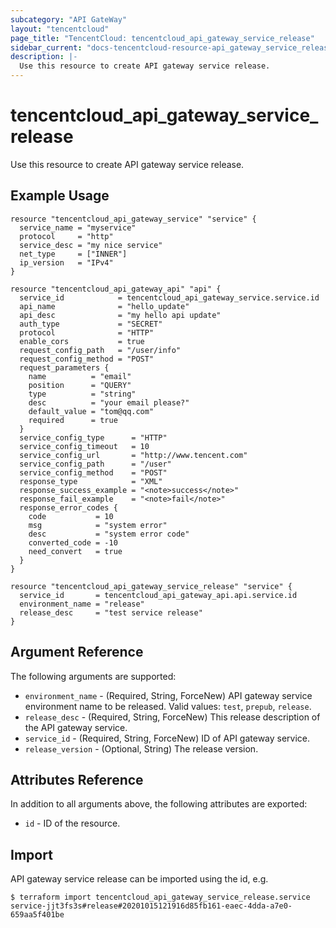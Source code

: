 ```yaml
---
subcategory: "API GateWay"
layout: "tencentcloud"
page_title: "TencentCloud: tencentcloud_api_gateway_service_release"
sidebar_current: "docs-tencentcloud-resource-api_gateway_service_release"
description: |-
  Use this resource to create API gateway service release.
---
```


# tencentcloud_api_gateway_service_release

Use this resource to create API gateway service release.

## Example Usage

```hcl
resource "tencentcloud_api_gateway_service" "service" {
  service_name = "myservice"
  protocol     = "http"
  service_desc = "my nice service"
  net_type     = ["INNER"]
  ip_version   = "IPv4"
}

resource "tencentcloud_api_gateway_api" "api" {
  service_id            = tencentcloud_api_gateway_service.service.id
  api_name              = "hello_update"
  api_desc              = "my hello api update"
  auth_type             = "SECRET"
  protocol              = "HTTP"
  enable_cors           = true
  request_config_path   = "/user/info"
  request_config_method = "POST"
  request_parameters {
    name          = "email"
    position      = "QUERY"
    type          = "string"
    desc          = "your email please?"
    default_value = "tom@qq.com"
    required      = true
  }
  service_config_type      = "HTTP"
  service_config_timeout   = 10
  service_config_url       = "http://www.tencent.com"
  service_config_path      = "/user"
  service_config_method    = "POST"
  response_type            = "XML"
  response_success_example = "<note>success</note>"
  response_fail_example    = "<note>fail</note>"
  response_error_codes {
    code           = 10
    msg            = "system error"
    desc           = "system error code"
    converted_code = -10
    need_convert   = true
  }
}

resource "tencentcloud_api_gateway_service_release" "service" {
  service_id       = tencentcloud_api_gateway_api.api.service.id
  environment_name = "release"
  release_desc     = "test service release"
}
```

## Argument Reference

The following arguments are supported:

* `environment_name` - (Required, String, ForceNew) API gateway service environment name to be released. Valid values: `test`, `prepub`, `release`.
* `release_desc` - (Required, String, ForceNew) This release description of the API gateway service.
* `service_id` - (Required, String, ForceNew) ID of API gateway service.
* `release_version` - (Optional, String) The release version.

## Attributes Reference

In addition to all arguments above, the following attributes are exported:

* `id` - ID of the resource.



## Import

API gateway service release can be imported using the id, e.g.

```
$ terraform import tencentcloud_api_gateway_service_release.service service-jjt3fs3s#release#20201015121916d85fb161-eaec-4dda-a7e0-659aa5f401be
```


